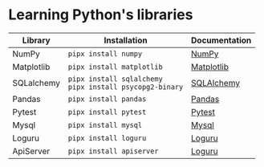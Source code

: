 # Learning Python's libraries

Library | Installation | Documentation |
---------|----------|---------|
NumPy | `pipx install numpy` | [NumPy](https://numpy.org/doc/stable/user/index.html) |
Matplotlib | `pipx install matplotlib` | [Matplotlib](https://matplotlib.org/stable/contents.html) |
SQLalchemy | `pipx install sqlalchemy` <br> `pipx install psycopg2-binary` | [SQLAlchemy](https://docs.sqlalchemy.org/en/20/index.html) |
Pandas | `pipx install pandas` | [Pandas](https://pandas.pydata.org/docs/) |
Pytest | `pipx install pytest` | [Pytest](https://docs.pytest.org/en/7.4.x/) |
Mysql | `pipx install mysql` | [Mysql](https://dev.mysql.com/doc/) |
Loguru | `pipx install loguru` | [Loguru](https://loguru.readthedocs.io/en/stable/) |
ApiServer | `pipx install apiserver` | [Loguru](https://loguru.readthedocs.io/en/stable/) |
